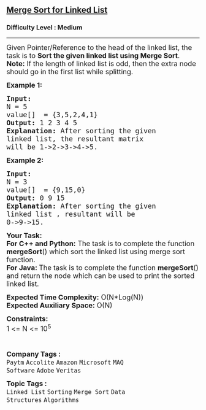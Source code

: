 <h2><a href="https://www.geeksforgeeks.org/problems/sort-a-linked-list/1?page=11&difficulty=Medium&sortBy=submissions">Merge Sort for Linked List</a></h2><h3>Difficulty Level : Medium</h3><hr><div class="problems_problem_content__Xm_eO"><p><span style="font-size:18px">Given Pointer/Reference to the head of the linked list, the task is to <strong>Sort the given linked list using Merge Sort</strong>.</span><br>
<span style="font-size:18px"><strong>Note:</strong>&nbsp;If the length of linked list is odd, then the&nbsp;extra node should go in the first list while splitting.</span></p>

<p><span style="font-size:18px"><strong>Example 1:</strong></span></p>

<pre><span style="font-size:18px"><strong>Input:
</strong>N = 5
value[]  = {3,5,2,4,1}
<strong>Output: </strong>1 2 3 4 5<strong>
Explanation: </strong>After sorting the given
linked list, the resultant matrix
will be 1-&gt;2-&gt;3-&gt;4-&gt;5.</span>
</pre>

<p><span style="font-size:18px"><strong>Example 2:</strong></span></p>

<pre><span style="font-size:18px"><strong>Input:
</strong>N = 3
value[]  = {9,15,0}
<strong>Output: </strong>0 9 15<strong>
Explanation: </strong>After sorting the given
linked list , resultant will be
0-&gt;9-&gt;15.</span></pre>

<p><span style="font-size:18px"><strong>Your Task:</strong><br>
<strong>For C++ and Python:</strong> The task is to complete the function <strong>mergeSort</strong>() which sort the linked list using merge sort function.<br>
<strong>For Java:&nbsp;</strong>The task is to complete the function <strong>mergeSort</strong>() and return the node which can be used to print the sorted linked list.</span></p>

<p><span style="font-size:18px"><strong>Expected Time Complexity:</strong>&nbsp;O(N*Log(N))<br>
<strong>Expected Auxiliary Space:</strong>&nbsp;O(N)</span></p>

<p><span style="font-size:18px"><strong>Constraints:</strong><br>
1 &lt;= N &lt;= 10<sup>5</sup></span></p>

<p>&nbsp;</p>
</div><p><span style=font-size:18px><strong>Company Tags : </strong><br><code>Paytm</code>&nbsp;<code>Accolite</code>&nbsp;<code>Amazon</code>&nbsp;<code>Microsoft</code>&nbsp;<code>MAQ Software</code>&nbsp;<code>Adobe</code>&nbsp;<code>Veritas</code>&nbsp;<br><p><span style=font-size:18px><strong>Topic Tags : </strong><br><code>Linked List</code>&nbsp;<code>Sorting</code>&nbsp;<code>Merge Sort</code>&nbsp;<code>Data Structures</code>&nbsp;<code>Algorithms</code>&nbsp;